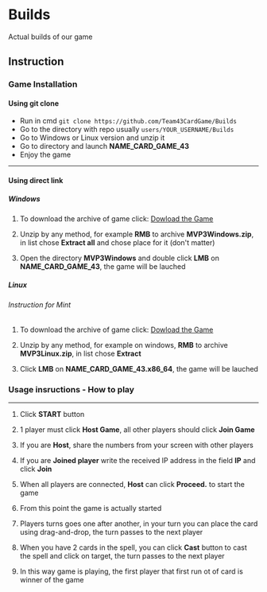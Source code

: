 # Builds
Actual builds of our game
## Instruction
### Game Installation
#### Using git clone
 - Run in cmd `git clone https://github.com/Team43CardGame/Builds`
 - Go to the directory with repo usually `users/YOUR_USERNAME/Builds`
 - Go to Windows or Linux version and unzip it
 - Go to directory and launch **NAME_CARD_GAME_43**
 - Enjoy the game
---
#### Using direct link
##### Windows
1. To download the archive of game click: [Dowload the Game](https://downgit.github.io/#/home?url=https:%2F%2Fgithub.com%2FTeam43CardGame%2FBuilds%2Ftree%2Fmain%2FMVP3Windows)

2. Unzip by any method, for example **RMB** to archive **MVP3Windows.zip**, in list chose **Extract all** and chose place for it (don't matter)

3. Open the directory **MVP3Windows** and double click **LMB** on **NAME_CARD_GAME_43**, the game will be lauched
##### Linux
###### Instruction for Mint
1. To download the archive of game click: [Dowload the Game](https://disk.yandex.ru/d/F0GWgnw2OoyVKQ)

2. Unzip by any method, for example on windows, **RMB** to archive **MVP3Linux.zip**, in list chose **Extract**

3. Click **LMB** on **NAME_CARD_GAME_43.x86_64**, the game will be lauched
### Usage insructions - How to play

---

1. Click **START** button

2. 1 player must click **Host Game**, all other players should click **Join Game**

3. If you are **Host**, share the numbers from your screen with other players 

4. If you are **Joined player** write the received IP address in the field **IP** and click **Join**

5. When all players are connected, **Host** can click **Proceed.** to start the game

6. From this point the game is actually started

7. Players turns goes one after another, in your turn you can place the card using drag-and-drop, the turn passes to the next player

8. When you have 2 cards in the spell, you can click **Cast** button to cast the spell and click on target, the turn passes to the next player

9. In this way game is playing, the first player that first run ot of card is winner of the game